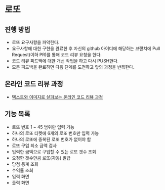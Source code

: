 # 로또
## 진행 방법
* 로또 요구사항을 파악한다.
* 요구사항에 대한 구현을 완료한 후 자신의 github 아이디에 해당하는 브랜치에 Pull Request(이하 PR)를 통해 코드 리뷰 요청을 한다.
* 코드 리뷰 피드백에 대한 개선 작업을 하고 다시 PUSH한다.
* 모든 피드백을 완료하면 다음 단계를 도전하고 앞의 과정을 반복한다.

## 온라인 코드 리뷰 과정
* [텍스트와 이미지로 살펴보는 온라인 코드 리뷰 과정](https://github.com/next-step/nextstep-docs/tree/master/codereview)

## 기능 목록
* 로또 번호 1 ~ 45 범위만 입력 가능
* 하나의 로또 티켓에 6개의 로또 번호만 입력 가능
* 하나의 로또에 중복된 로또 번호가 없어야 함
* 로또 구입 최소 금액 검사
* 입력한 금액으로 구입할 수 있는 로또 갯수 조회
* 요청한 갯수만큼 로또(자동) 발급
* 당첨 통계 조회
* 수익률 조회
* 입력 화면
* 출력 화면
